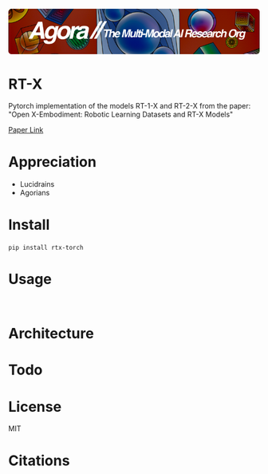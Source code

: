 [![Multi-Modality](agorabanner.png)](https://discord.gg/qUtxnK2NMf)

# RT-X
Pytorch implementation of the models RT-1-X and RT-2-X from the paper: "Open X-Embodiment: Robotic Learning Datasets and RT-X Models"

[Paper Link](https://robotics-transformer-x.github.io/)

# Appreciation
* Lucidrains
* Agorians

# Install
`pip install rtx-torch `

# Usage
```python



```

# Architecture

# Todo


# License
MIT

# Citations

